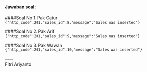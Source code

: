 #### Jawaban soal:

####Soal No 1.
Pak Catur<br/>
`{"http_code":201,"sales_id":8,"message":"Sales was inserted"}`

####Soal No 2.
Pak Arif<br/>
`{"http_code":201,"sales_id":9,"message":"Sales was inserted"}`

####Soal No 3.
Pak Wawan<br/>
`{"http_code":201,"sales_id":10,"message":"Sales was inserted"}`

---- <br/>
Fitri Ariyanto